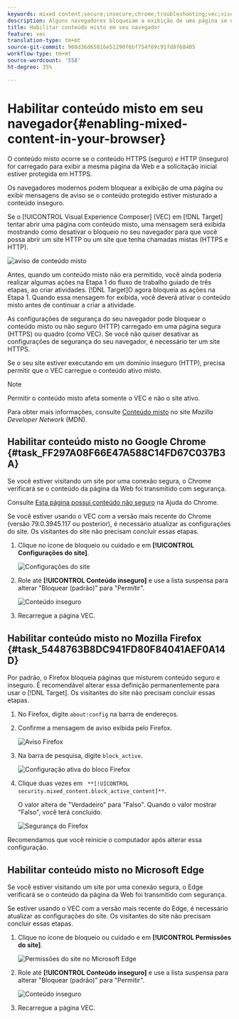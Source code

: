 ```yaml
---
keywords: mixed content;secure;insecure;chrome;troubleshooting;vec;visual experience composer;unsecure;http;https;firefox;internet explorer
description: Alguns navegadores bloqueiam a exibição de uma página se o conteúdo seguro estiver misturado com conteúdo inseguro.
title: Habilitar conteúdo misto em seu navegador
feature: vec
translation-type: tm+mt
source-git-commit: 968d36d65016e51290f6bf754f69c91fd8f68405
workflow-type: tm+mt
source-wordcount: '558'
ht-degree: 35%

---
```



# Habilitar conteúdo misto em seu navegador{#enabling-mixed-content-in-your-browser}

O conteúdo misto ocorre se o conteúdo HTTPS (seguro) *e* HTTP (inseguro) for carregado para exibir a mesma página da Web e a solicitação inicial estiver protegida em HTTPS.

Os navegadores modernos podem bloquear a exibição de uma página ou exibir mensagens de aviso se o conteúdo protegido estiver misturado a conteúdo inseguro.

Se o [!UICONTROL Visual Experience Composer] (VEC) em [!DNL Target] tentar abrir uma página com conteúdo misto, uma mensagem será exibida mostrando como desativar o bloqueio no seu navegador para que você possa abrir um site HTTP ou um site que tenha chamadas mistas (HTTPS e HTTP).

![aviso de conteúdo misto](/help/c-experiences/c-visual-experience-composer/r-troubleshoot-composer/assets/mixed_content_warning.png)

Antes, quando um conteúdo misto não era permitido, você ainda poderia realizar algumas ações na Etapa 1 do fluxo de trabalho guiado de três etapas, ao criar atividades. [!DNL Target]O agora bloqueia as ações na Etapa 1. Quando essa mensagem for exibida, você deverá ativar o conteúdo misto antes de continuar a criar a atividade.

As configurações de segurança do seu navegador pode bloquear o conteúdo misto ou não seguro (HTTP) carregado em uma página segura (HTTPS) ou quadro (como VEC). Se você não quiser desativar as configurações de segurança do seu navegador, é necessário ter um site HTTPS.

Se o seu site estiver executando em um domínio inseguro (HTTP), precisa permitir que o VEC carregue o conteúdo ativo misto.

>[!NOTE]
>
>Permitir o conteúdo misto afeta somente o VEC e não o site ativo.

Para obter mais informações, consulte [Conteúdo misto](https://developer.mozilla.org/en-US/docs/Web/Security/Mixed_content) no site *Mozilla Developer Network* (MDN).

## Habilitar conteúdo misto no Google Chrome {#task_FF297A08F66E47A588C14FD67C037B3A}

Se você estiver visitando um site por uma conexão segura, o Chrome verificará se o conteúdo da página da Web foi transmitido com segurança.

Consulte [Esta página possui conteúdo não seguro](https://support.google.com/chrome/answer/1342714?hl=en) na Ajuda do Chrome.

Se você estiver usando o VEC com a versão mais recente do Chrome (versão 79.0.3945.117 ou posterior), é necessário atualizar as configurações do site. Os visitantes do site não precisam concluir essas etapas.

1. Clique no ícone de bloqueio ou cuidado e em **[!UICONTROL Configurações do site]**.

   ![Configurações do site](/help/c-experiences/c-visual-experience-composer/r-troubleshoot-composer/assets/site-settings.png)

1. Role até **[!UICONTROL Conteúdo inseguro]** e use a lista suspensa para alterar &quot;Bloquear (padrão)&quot; para &quot;Permitir&quot;.

   ![Conteúdo inseguro](/help/c-experiences/c-visual-experience-composer/r-troubleshoot-composer/assets/insecure-content.png)

1. Recarregue a página VEC.

## Habilitar conteúdo misto no Mozilla Firefox {#task_5448763B8DC941FD80F84041AEF0A14D}

Por padrão, o Firefox bloqueia páginas que misturem conteúdo seguro e inseguro. É recomendável alterar essa definição permanentemente para usar o [!DNL Target]. Os visitantes do site não precisam concluir essas etapas.

1. No Firefox, digite `about:config` na barra de endereços.
1. Confirme a mensagem de aviso exibida pelo Firefox.

   ![Aviso Firefox](/help/c-experiences/c-visual-experience-composer/r-troubleshoot-composer/assets/firefox.png)

1. Na barra de pesquisa, digite `block_active`.

   ![Configuração ativa do bloco Firefox](/help/c-experiences/c-visual-experience-composer/r-troubleshoot-composer/assets/firefox3.png)

1. Clique duas vezes em ` **[!UICONTROL security.mixed_content.block_active_content]**`.

   O valor altera de &quot;Verdadeiro&quot; para &quot;Falso&quot;. Quando o valor mostrar &quot;Falso&quot;, você terá concluído. 

   ![Segurança do Firefox](/help/c-experiences/c-visual-experience-composer/r-troubleshoot-composer/assets/firefox2.png)

Recomendamos que você reinicie o computador após alterar essa configuração.

## Habilitar conteúdo misto no Microsoft Edge

Se você estiver visitando um site por uma conexão segura, o Edge verificará se o conteúdo da página da Web foi transmitido com segurança.

Se estiver usando o VEC com a versão mais recente do Edge, é necessário atualizar as configurações do site. Os visitantes do site não precisam concluir essas etapas.

1. Clique no ícone de bloqueio ou cuidado e em **[!UICONTROL Permissões do site]**.

   ![Permissões do site no Microsoft Edge](/help/c-experiences/c-visual-experience-composer/r-troubleshoot-composer/assets/ms-edge.png)

1. Role até **[!UICONTROL Conteúdo inseguro]** e use a lista suspensa para alterar &quot;Bloquear (padrão)&quot; para &quot;Permitir&quot;.

   ![Conteúdo inseguro](/help/c-experiences/c-visual-experience-composer/r-troubleshoot-composer/assets/ms-edge-2.png)

1. Recarregue a página VEC.